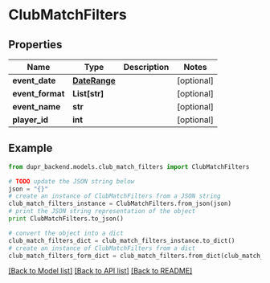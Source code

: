 # ClubMatchFilters


## Properties
Name | Type | Description | Notes
------------ | ------------- | ------------- | -------------
**event_date** | [**DateRange**](DateRange.md) |  | [optional] 
**event_format** | **List[str]** |  | [optional] 
**event_name** | **str** |  | [optional] 
**player_id** | **int** |  | [optional] 

## Example

```python
from dupr_backend.models.club_match_filters import ClubMatchFilters

# TODO update the JSON string below
json = "{}"
# create an instance of ClubMatchFilters from a JSON string
club_match_filters_instance = ClubMatchFilters.from_json(json)
# print the JSON string representation of the object
print ClubMatchFilters.to_json()

# convert the object into a dict
club_match_filters_dict = club_match_filters_instance.to_dict()
# create an instance of ClubMatchFilters from a dict
club_match_filters_form_dict = club_match_filters.from_dict(club_match_filters_dict)
```
[[Back to Model list]](../README.md#documentation-for-models) [[Back to API list]](../README.md#documentation-for-api-endpoints) [[Back to README]](../README.md)


